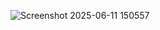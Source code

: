 ![Screenshot 2025-06-11 150557](https://github.com/user-attachments/assets/feb37b6b-c42f-455b-94dd-f0cbc115a363)
